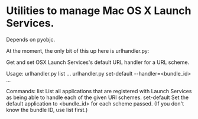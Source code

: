 # Utilities to manage Mac OS X Launch Services.

Depends on pyobjc.

At the moment, the only bit of this up here is urlhandler.py:

  Get and set OSX Launch Services's default URL handler for a URL scheme.
  
  Usage:
    urlhandler.py list <scheme>...
    urlhandler.py set-default --handler=<bundle_id> <scheme>...
  
  Commands:
    list          List all applications that are registered with Launch Services
                  as being able to handle each of the given URI schemes.
    set-default   Set the default application to <bundle_id> for each scheme
                  passed. (If you don't know the bundle ID, use list first.)


